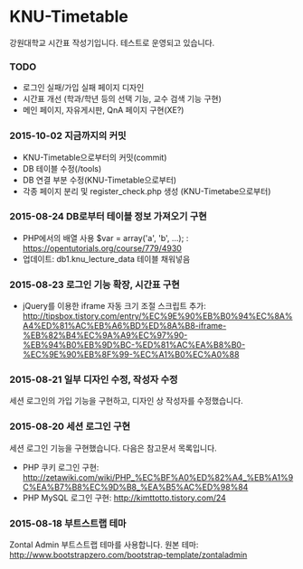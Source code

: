 # KNU-Timetable
강원대학교 시간표 작성기입니다.
테스트로 운영되고 있습니다.

### TODO
- 로그인 실패/가입 실패 페이지 디자인
- 시간표 개선 (학과/학년 등의 선택 기능, 교수 검색 기능 구현)
- 메인 페이지, 자유게시판, QnA 페이지 구현(XE?)

### 2015-10-02 지금까지의 커밋
- KNU-Timetable으로부터의 커밋(commit)
- DB 테이블 수정(/tools)
- DB 연결 부분 수정(KNU-Timetable으로부터)
- 각종 페이지 분리 및 register_check.php 생성 (KNU-Timetabe으로부터)

### 2015-08-24 DB로부터 테이블 정보 가져오기 구현
- PHP에서의 배열 사용 $var = array('a', 'b', ...); : https://opentutorials.org/course/779/4930
- 업데이트: db1.knu_lecture_data 테이블 채워넣음

### 2015-08-23 로그인 기능 확장, 시간표 구현
- jQuery를 이용한 iframe 자동 크기 조절 스크립트 추가:
http://tipsbox.tistory.com/entry/%EC%9E%90%EB%B0%94%EC%8A%A4%ED%81%AC%EB%A6%BD%ED%8A%B8-iframe-%EB%82%B4%EC%9A%A9%EC%97%90-%EB%94%B0%EB%9D%BC-%ED%81%AC%EA%B8%B0-%EC%9E%90%EB%8F%99-%EC%A1%B0%EC%A0%88

### 2015-08-21 일부 디자인 수정, 작성자 수정
세션 로그인의 가입 기능을 구현하고, 디자인 상 작성자를 수정했습니다.

### 2015-08-20 세션 로그인 구현
세션 로그인 기능을 구현했습니다. 다음은 참고문서 목록입니다.
- PHP 쿠키 로그인 구현: http://zetawiki.com/wiki/PHP_%EC%BF%A0%ED%82%A4_%EB%A1%9C%EA%B7%B8%EC%9D%B8_%EA%B5%AC%ED%98%84
- PHP MySQL 로그인 구현: http://kimttotto.tistory.com/24

### 2015-08-18 부트스트랩 테마
Zontal Admin 부트스트랩 테마를 사용합니다.
원본 테마: http://www.bootstrapzero.com/bootstrap-template/zontaladmin
